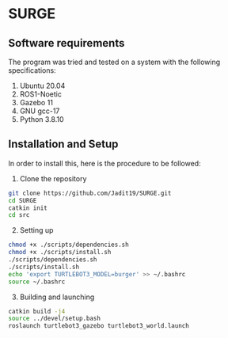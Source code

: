 # SURGE

## Software requirements
The program was tried and tested on a system with the following specifications:

1. Ubuntu 20.04
2. ROS1-Noetic
3. Gazebo 11
4. GNU gcc-17
5. Python 3.8.10

## Installation and Setup
In order to install this, here is the procedure to be followed:

1. Clone the repository

```sh
git clone https://github.com/Jadit19/SURGE.git
cd SURGE
catkin init
cd src
```

2. Setting up
```sh
chmod +x ./scripts/dependencies.sh
chmod +x ./scripts/install.sh
./scripts/dependencies.sh
./scripts/install.sh
echo 'export TURTLEBOT3_MODEL=burger' >> ~/.bashrc
source ~/.bashrc
```

3. Building and launching

```sh
catkin build -j4
source ../devel/setup.bash
roslaunch turtlebot3_gazebo turtlebot3_world.launch
```